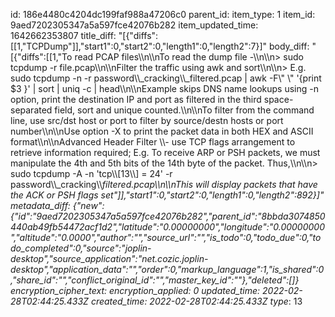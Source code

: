 id: 186e4480c4204dc199faf988a47206c0
parent_id: 
item_type: 1
item_id: 9aed7202305347a5a597fce42076b282
item_updated_time: 1642662353807
title_diff: "[{\"diffs\":[[1,\"TCPDump\"]],\"start1\":0,\"start2\":0,\"length1\":0,\"length2\":7}]"
body_diff: "[{\"diffs\":[[1,\"To read PCAP files\\\n\\\nTo read the dump file -\\\n\\\n> sudo tcpdump -r file.pcap\\\n\\\nFilter the traffic using awk and sort\\\n\\\n> E.g. sudo tcpdump -n -r password\\\\_cracking\\\\_filtered.pcap | awk -F\\\" \\\" '{print $3 }' | sort | uniq -c | head\\\n\\\nExample skips DNS name lookups using -n option, print the destination IP and port as filtered in the third space-separated field, sort and unique counted.\\\n\\\nTo filter from the command line, use src/dst host or port to filter by source/destn hosts or port number\\\n\\\nUse option -X to print the packet data in both HEX and ASCII format\\\n\\\nAdvanced Header Filter \\\\- use TCP flags arrangement to retrieve information required; E.g. To receive ARP or PSH packets, we must manipulate the 4th and 5th bits of the 14th byte of the packet. Thus,\\\n\\\n> sudo tcpdump -A -n 'tcp\\\\[13\\\\] = 24' -r password\\\\_cracking\\\\_filtered.pcap\\\n\\\nThis will display packets that have the ACK or PSH flags set\"]],\"start1\":0,\"start2\":0,\"length1\":0,\"length2\":892}]"
metadata_diff: {"new":{"id":"9aed7202305347a5a597fce42076b282","parent_id":"8bbda3074850440ab49fb54472acf1d2","latitude":"0.00000000","longitude":"0.00000000","altitude":"0.0000","author":"","source_url":"","is_todo":0,"todo_due":0,"todo_completed":0,"source":"joplin-desktop","source_application":"net.cozic.joplin-desktop","application_data":"","order":0,"markup_language":1,"is_shared":0,"share_id":"","conflict_original_id":"","master_key_id":""},"deleted":[]}
encryption_cipher_text: 
encryption_applied: 0
updated_time: 2022-02-28T02:44:25.433Z
created_time: 2022-02-28T02:44:25.433Z
type_: 13